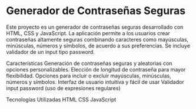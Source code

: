 # Generador de Contraseñas Seguras
Este proyecto es un generador de contraseñas seguras desarrollado con HTML, CSS y JavaScript. La aplicación permite a los usuarios crear contraseñas altamente seguras combinando caracteres como mayúsculas, minúsculas, números y símbolos, de acuerdo a sus preferencias. Se incluye validador de un input tipo password. 

Características
Generación de contraseñas seguras y aleatorias con opciones personalizables.
Elección de longitud de contraseña para mayor flexibilidad.
Opciones para incluir o excluir mayúsculas, minúsculas, números y símbolos.
Interfaz de usuario intuitiva y fácil de usar
Validador input password (uso de expresiones regulares)

Tecnologías Utilizadas
HTML
CSS
JavaScript

